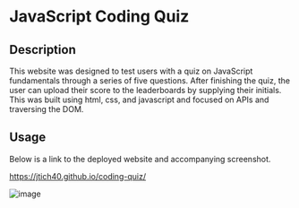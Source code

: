 # JavaScript Coding Quiz

## Description

This website was designed to test users with a quiz on JavaScript fundamentals through a series of five questions. After finishing the quiz, the user can upload their score to the leaderboards by supplying their initials. This was built using html, css, and javascript and focused on APIs and traversing the DOM.

## Usage

Below is a link to the deployed website and accompanying screenshot.

https://jtich40.github.io/coding-quiz/

![image](https://user-images.githubusercontent.com/116316302/211427486-e0ec2fcc-dae5-4457-84fd-24e3b3bbdccc.png)
